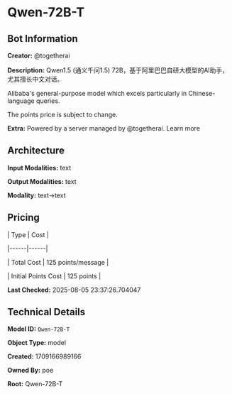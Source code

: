 # Qwen-72B-T

## Bot Information

**Creator:** @togetherai

**Description:** Qwen1.5 (通义千问1.5) 72B，基于阿里巴巴自研大模型的AI助手，尤其擅长中文对话。

Alibaba's general-purpose model which excels particularly in Chinese-language queries.

The points price is subject to change.

**Extra:** Powered by a server managed by @togetherai. Learn more


## Architecture

**Input Modalities:** text

**Output Modalities:** text

**Modality:** text->text


## Pricing

| Type | Cost |

|------|------|

| Total Cost | 125 points/message |

| Initial Points Cost | 125 points |


**Last Checked:** 2025-08-05 23:37:26.704047


## Technical Details

**Model ID:** `Qwen-72B-T`

**Object Type:** model

**Created:** 1709166989166

**Owned By:** poe

**Root:** Qwen-72B-T
